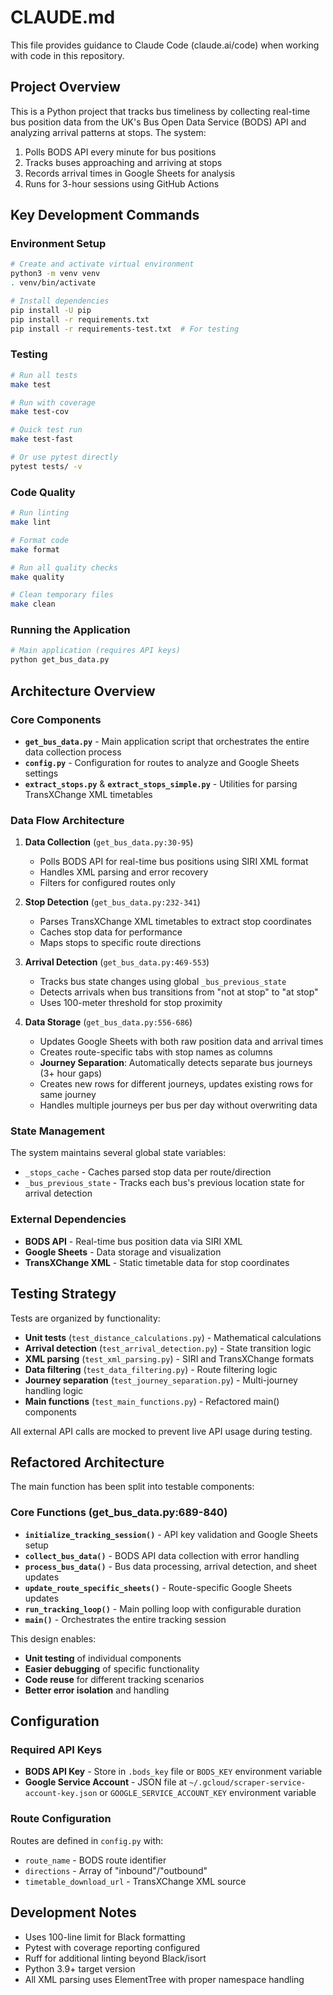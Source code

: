 # CLAUDE.md

This file provides guidance to Claude Code (claude.ai/code) when working with code in this repository.

## Project Overview

This is a Python project that tracks bus timeliness by collecting real-time bus position data from the UK's Bus Open Data Service (BODS) API and analyzing arrival patterns at stops. The system:

1. Polls BODS API every minute for bus positions
2. Tracks buses approaching and arriving at stops
3. Records arrival times in Google Sheets for analysis
4. Runs for 3-hour sessions using GitHub Actions

## Key Development Commands

### Environment Setup
```bash
# Create and activate virtual environment
python3 -m venv venv
. venv/bin/activate

# Install dependencies
pip install -U pip
pip install -r requirements.txt
pip install -r requirements-test.txt  # For testing
```

### Testing
```bash
# Run all tests
make test

# Run with coverage
make test-cov

# Quick test run
make test-fast

# Or use pytest directly
pytest tests/ -v
```

### Code Quality
```bash
# Run linting
make lint

# Format code
make format

# Run all quality checks
make quality

# Clean temporary files
make clean
```

### Running the Application
```bash
# Main application (requires API keys)
python get_bus_data.py
```

## Architecture Overview

### Core Components

- **`get_bus_data.py`** - Main application script that orchestrates the entire data collection process
- **`config.py`** - Configuration for routes to analyze and Google Sheets settings
- **`extract_stops.py`** & **`extract_stops_simple.py`** - Utilities for parsing TransXChange XML timetables

### Data Flow Architecture

1. **Data Collection** (`get_bus_data.py:30-95`)
   - Polls BODS API for real-time bus positions using SIRI XML format
   - Handles XML parsing and error recovery
   - Filters for configured routes only

2. **Stop Detection** (`get_bus_data.py:232-341`)
   - Parses TransXChange XML timetables to extract stop coordinates
   - Caches stop data for performance
   - Maps stops to specific route directions

3. **Arrival Detection** (`get_bus_data.py:469-553`)
   - Tracks bus state changes using global `_bus_previous_state`
   - Detects arrivals when bus transitions from "not at stop" to "at stop"
   - Uses 100-meter threshold for stop proximity

4. **Data Storage** (`get_bus_data.py:556-686`)
   - Updates Google Sheets with both raw position data and arrival times
   - Creates route-specific tabs with stop names as columns
   - **Journey Separation**: Automatically detects separate bus journeys (3+ hour gaps)
   - Creates new rows for different journeys, updates existing rows for same journey
   - Handles multiple journeys per bus per day without overwriting data

### State Management

The system maintains several global state variables:
- `_stops_cache` - Caches parsed stop data per route/direction
- `_bus_previous_state` - Tracks each bus's previous location state for arrival detection

### External Dependencies

- **BODS API** - Real-time bus position data via SIRI XML
- **Google Sheets** - Data storage and visualization
- **TransXChange XML** - Static timetable data for stop coordinates

## Testing Strategy

Tests are organized by functionality:
- **Unit tests** (`test_distance_calculations.py`) - Mathematical calculations
- **Arrival detection** (`test_arrival_detection.py`) - State transition logic
- **XML parsing** (`test_xml_parsing.py`) - SIRI and TransXChange formats
- **Data filtering** (`test_data_filtering.py`) - Route filtering logic
- **Journey separation** (`test_journey_separation.py`) - Multi-journey handling logic
- **Main functions** (`test_main_functions.py`) - Refactored main() components

All external API calls are mocked to prevent live API usage during testing.

## Refactored Architecture

The main function has been split into testable components:

### Core Functions (get_bus_data.py:689-840)
- **`initialize_tracking_session()`** - API key validation and Google Sheets setup
- **`collect_bus_data()`** - BODS API data collection with error handling
- **`process_bus_data()`** - Bus data processing, arrival detection, and sheet updates
- **`update_route_specific_sheets()`** - Route-specific Google Sheets updates
- **`run_tracking_loop()`** - Main polling loop with configurable duration
- **`main()`** - Orchestrates the entire tracking session

This design enables:
- **Unit testing** of individual components
- **Easier debugging** of specific functionality
- **Code reuse** for different tracking scenarios
- **Better error isolation** and handling

## Configuration

### Required API Keys
- **BODS API Key** - Store in `.bods_key` file or `BODS_KEY` environment variable
- **Google Service Account** - JSON file at `~/.gcloud/scraper-service-account-key.json` or `GOOGLE_SERVICE_ACCOUNT_KEY` environment variable

### Route Configuration
Routes are defined in `config.py` with:
- `route_name` - BODS route identifier
- `directions` - Array of "inbound"/"outbound" 
- `timetable_download_url` - TransXChange XML source

## Development Notes

- Uses 100-line limit for Black formatting
- Pytest with coverage reporting configured
- Ruff for additional linting beyond Black/isort
- Python 3.9+ target version
- All XML parsing uses ElementTree with proper namespace handling